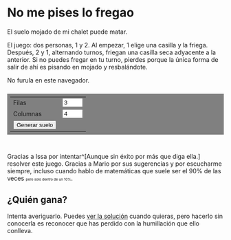 
<style>
    #board {
        display: block;
        margin: auto;
    }

    #turn {
        text-align: center;
    }

    table {
        margin: 1em auto 3em auto;
        padding: 0.5em;
        background-color: gray;
    }
</style>

<script>
    function showSolution(e) {
        let solution = document.getElementById("solution");
        solution.style.display = "block";

        let nosolution = document.getElementById("nosolution");
        nosolution.remove();
    }
</script>

# No me pises lo fregao

El suelo mojado de mi chalet puede matar.

El juego: dos personas, 1 y 2. Al empezar, 1 elige una casilla y la friega. Después, 2 y 1, alternando turnos, friegan una casilla seca adyacente a la anterior. Si no puedes fregar en tu turno, pierdes porque la única forma de salir de ahí es pisando en mojado y resbalándote.

<!-- Board -->
<canvas id="board">
    No furula en este navegador.
</canvas>

<h3 id="turn"></h3>

<table style="">
    <tr>
        <td> <label>Filas</label> </td>
        <td> <input style="width: 3em" id="n_rows" type="number" min="1" max="10" value=3><br> </td>
    </tr>
    <tr>
        <td> <label>Columnas</label> </td>
        <td> <input style="width: 3em" id="n_cols" type="number" min="1" max="10" value=4> </td>
    </tr>
    <tr>
        <td> <button type="button" onclick="generateBoard(); drawBoard();">Generar suelo</button><br> </td>
    </tr>
</table>

Gracias a Issa por intentar^[Aunque sin éxito por más que diga ella.] resolver este juego. Gracias a Mario por sus sugerencias y por escucharme siempre, incluso cuando hablo de matemáticas que suele ser el 90% de las veces <small><small><small>pero solo dentro de un 10%</small></small></small>.

## ¿Quién gana?

<div id="nosolution">
Intenta averiguarlo. Puedes <u onclick="showSolution()">ver la solución</u> cuando quieras, pero hacerlo sin conocerla es reconocer que has perdido con la humillación que ello conlleva.
</div>

<div id="solution" style="display: none">
Más concretamente, si 1 y 2 jugasen perfecto, quién ganaría? Depende del tamaño del tablero. Empecemos por resolver un caso más sencillo, un tablero de 2 filas. Tras jugar 1, 2 puede jugar en la única otra casilla que se encuentra en la misma columna que la jugada anterior, es decir, si 1 juega en una casilla que está en la primera fila, 2 juega en la casilla que está justo debajo. De esta forma, a cada movimiento de 1 le corresponde un movimiento de 2, con lo que 2 ganará pues jugará en último lugar.

<div class="flex">
<img src="baldosas2xn.png">
</div>

En otras palabras, hemos encontrado una regla de cómo jugar basada en separar las casillas en parejas de dos adyacentes, algo como "si 1 juega esta casilla, yo juego su pareja". En lenguaje matemático, hemos encontrado una partición del conjunto de casillas en la que cada clase tiene exactamente dos casillas, las cuales son adyacentes.

Generalicemos este razonamiento. Supongamos ahora que el tablero es de tamaño par, como en particular es el 2xn que acabamos de analizar. Esto es equivalente a decir que hay o bien una cantidad par de filas o una cantidad par de columnas (o ambas). Supongamos por ejemplo filas pares. Esto nos permite separar las casillas por parejas como en el 2xn, dando así la misma estrategia que hace ganar a 2: tras jugar 1 en una casilla, 2 juega en su pareja.

<div class="flex">
<img src="baldosasPar.png">
</div>

¿Qué ocurre si el número de casillas es impar? La respuesta es: 1 gana. Vamos a aprovechar lo que hemos razonado en los anteriores párrafos para justificar este hecho. Tenemos un tablero nxm con n y m impares y es el primer turno. 1 puede jugar en la esquina superior izquierda y separar (particionar) las casillas del siguiente modo: separamos la primera fila en parejas y el resto del tablero como antes (pues el resto es un tablero con cantidad par de filas).

<div class="flex">
<img src="baldosasImpar.png">
</div>

Por ser n y m impares, el tablero siempre se podrá separar de esta forma. Tras el movimiento de 2, 1 juega en la pareja de la casilla que ha jugado 2. De esta forma, 1 se asegura jugar en último lugar y ganar.

Resumiendo, si el un número de casillas es par gana 2 y si es impar gana 1 ¿A qué mola? Notar que en ningún momento hemos recurrido a pensar cosas como "¿se fregaran todas las casillas?". Hemos conseguido una estrategia sencilla y elegante sin siquiera preocuparnos de cómo quedará el tablero al final. Te hace ganar y au. ¿Se podrá jugar a este juego en un tablero más general🤔?

Si has llegado hasta aquí, te doy las gracias ❤. Dale like y suscríbete.

## ¡Me gustan los grafos!

Este juego tiene una generalización directa a grafos (esto se pone matemático). Dado un grafo G, 1 empieza eligiendo un vértice cualquiera y lo friega. En lo sucesivo, 2 y 1 se alternan para fregar un vértice adyacente al anterior que no esté fregao. Pierdes si te quedas sin posibles vértices a fregar.

Lo que más me gusta de este juego es que la solución en grafos es bastante natural si conoces la solución en baldosas. ¡Veámoslo! Como esta es mi web voy a tomarme la libertad de llamar teorema a la siguiente proposición (y de no numerarlo jaja estoy loco).

<u>**Teorema:**</u> Dado un grafo G, 2 gana al juego de no pisar lo fregao si y solo si existe una partición de $V$, el conjunto de vértices de $G$, en parejas de vértices adyacentes.

<u>Demostración:</u> Si $V$ se puede particionar como dice el enunciado, 2 gana aplicando la misma estrategia explicada antes de generalizar el juego a grafos. Recíprocamente, supongamos que G no se puede particionar de esta forma. Considerar un subconjunto $V^\prime \subseteq V$ de tamaño máximo tal que $V^\prime$ sí que se puede particionar como en el enunciado. Fijamos dicha partición. La estrategia ganadora para 1 es como sigue: primero 1 juega en un vértice $u \notin V^\prime$. A cada jugada de 2, 1 juega en su pareja según la partición de $V^\prime$. Si 2 pudiera jugar en algún momento en un vértice $v \notin V^\prime$, entonces podríamos considerar el conjunto $V^\prime \cup \{u, v\}$, el cual se puede particionar como en el enunciado, pues la consecución de movimientos de la partida define un camino (path) recubridor de tamaño par en dicho conjunto. Esto contradiciría la maximalidad de $V^\prime$, de donde se sigue que todos los vértices de la partida, salvo el primero, son vértices de $V^\prime$. De las propiedades de la partición de $V^\prime$, deducimos que 1 jugará en último lugar.

Q.E.D.
</div>

<script src="fregao.js"></script>
